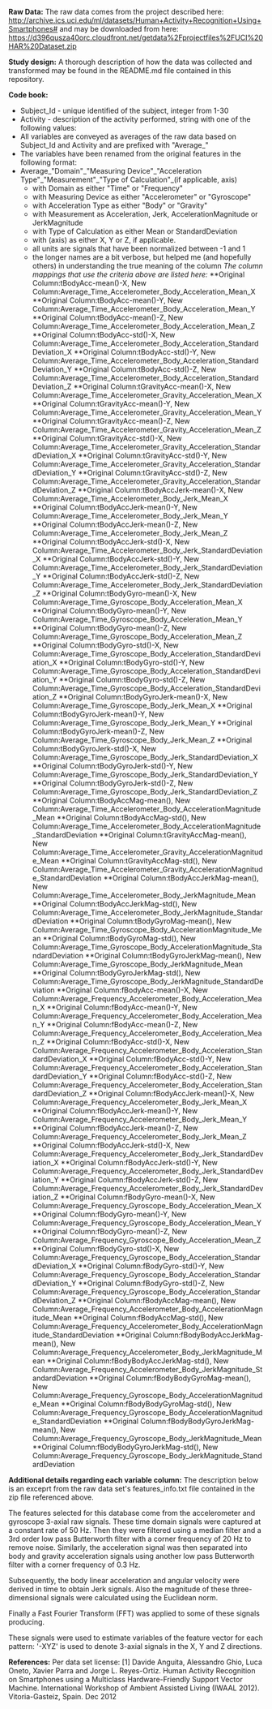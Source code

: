 __Raw Data:__
The raw data comes from the project described here:
http://archive.ics.uci.edu/ml/datasets/Human+Activity+Recognition+Using+Smartphones#
and may be downloaded from here: https://d396qusza40orc.cloudfront.net/getdata%2Fprojectfiles%2FUCI%20HAR%20Dataset.zip 

__Study design:__
A thorough description of how the data was collected and transformed may be found in the README.md file contained in this repository.

__Code book:__
* Subject_Id - unique identified of the subject, integer from 1-30
* Activity - description of the activity performed, string with one of the following values:
* All variables are conveyed as averages of the raw data based on Subject_Id and Activity and are prefixed with "Average\_"
* The variables have been renamed from the original features in the following format:
* Average\_"Domain"\_"Measuring Device"\_"Acceleration Type"\_"Measurement"\_"Type of Calculation"\_(if applicable, axis)
  - with Domain as either "Time" or "Frequency"
  - with Measuring Device as either "Accelerometer" or "Gyroscope"
  - with Acceleration Type as either "Body" or "Gravity"
  - with Measurement as Acceleration, Jerk, AccelerationMagnitude or JerkMagnitude
  - with Type of Calculation as either Mean or StandardDeviation
  - with (axis) as either X, Y or Z, if applicable.
  - all units are signals that have been normalized between -1 and 1
  - the longer names are a bit verbose, but helped me (and hopefully others) in understanding the true meaning of the column
_The column mappings that use the criteria above are listed here:_
**Original Column:tBodyAcc-mean()-X, New Column:Average_Time_Accelerometer_Body_Acceleration_Mean_X
**Original Column:tBodyAcc-mean()-Y, New Column:Average_Time_Accelerometer_Body_Acceleration_Mean_Y
**Original Column:tBodyAcc-mean()-Z, New Column:Average_Time_Accelerometer_Body_Acceleration_Mean_Z
**Original Column:tBodyAcc-std()-X, New Column:Average_Time_Accelerometer_Body_Acceleration_StandardDeviation_X
**Original Column:tBodyAcc-std()-Y, New Column:Average_Time_Accelerometer_Body_Acceleration_StandardDeviation_Y
**Original Column:tBodyAcc-std()-Z, New Column:Average_Time_Accelerometer_Body_Acceleration_StandardDeviation_Z
**Original Column:tGravityAcc-mean()-X, New Column:Average_Time_Accelerometer_Gravity_Acceleration_Mean_X
**Original Column:tGravityAcc-mean()-Y, New Column:Average_Time_Accelerometer_Gravity_Acceleration_Mean_Y
**Original Column:tGravityAcc-mean()-Z, New Column:Average_Time_Accelerometer_Gravity_Acceleration_Mean_Z
**Original Column:tGravityAcc-std()-X, New Column:Average_Time_Accelerometer_Gravity_Acceleration_StandardDeviation_X
**Original Column:tGravityAcc-std()-Y, New Column:Average_Time_Accelerometer_Gravity_Acceleration_StandardDeviation_Y
**Original Column:tGravityAcc-std()-Z, New Column:Average_Time_Accelerometer_Gravity_Acceleration_StandardDeviation_Z
**Original Column:tBodyAccJerk-mean()-X, New Column:Average_Time_Accelerometer_Body_Jerk_Mean_X
**Original Column:tBodyAccJerk-mean()-Y, New Column:Average_Time_Accelerometer_Body_Jerk_Mean_Y
**Original Column:tBodyAccJerk-mean()-Z, New Column:Average_Time_Accelerometer_Body_Jerk_Mean_Z
**Original Column:tBodyAccJerk-std()-X, New Column:Average_Time_Accelerometer_Body_Jerk_StandardDeviation_X
**Original Column:tBodyAccJerk-std()-Y, New Column:Average_Time_Accelerometer_Body_Jerk_StandardDeviation_Y
**Original Column:tBodyAccJerk-std()-Z, New Column:Average_Time_Accelerometer_Body_Jerk_StandardDeviation_Z
**Original Column:tBodyGyro-mean()-X, New Column:Average_Time_Gyroscope_Body_Acceleration_Mean_X
**Original Column:tBodyGyro-mean()-Y, New Column:Average_Time_Gyroscope_Body_Acceleration_Mean_Y
**Original Column:tBodyGyro-mean()-Z, New Column:Average_Time_Gyroscope_Body_Acceleration_Mean_Z
**Original Column:tBodyGyro-std()-X, New Column:Average_Time_Gyroscope_Body_Acceleration_StandardDeviation_X
**Original Column:tBodyGyro-std()-Y, New Column:Average_Time_Gyroscope_Body_Acceleration_StandardDeviation_Y
**Original Column:tBodyGyro-std()-Z, New Column:Average_Time_Gyroscope_Body_Acceleration_StandardDeviation_Z
**Original Column:tBodyGyroJerk-mean()-X, New Column:Average_Time_Gyroscope_Body_Jerk_Mean_X
**Original Column:tBodyGyroJerk-mean()-Y, New Column:Average_Time_Gyroscope_Body_Jerk_Mean_Y
**Original Column:tBodyGyroJerk-mean()-Z, New Column:Average_Time_Gyroscope_Body_Jerk_Mean_Z
**Original Column:tBodyGyroJerk-std()-X, New Column:Average_Time_Gyroscope_Body_Jerk_StandardDeviation_X
**Original Column:tBodyGyroJerk-std()-Y, New Column:Average_Time_Gyroscope_Body_Jerk_StandardDeviation_Y
**Original Column:tBodyGyroJerk-std()-Z, New Column:Average_Time_Gyroscope_Body_Jerk_StandardDeviation_Z
**Original Column:tBodyAccMag-mean(), New Column:Average_Time_Accelerometer_Body_AccelerationMagnitude_Mean
**Original Column:tBodyAccMag-std(), New Column:Average_Time_Accelerometer_Body_AccelerationMagnitude_StandardDeviation
**Original Column:tGravityAccMag-mean(), New Column:Average_Time_Accelerometer_Gravity_AccelerationMagnitude_Mean
**Original Column:tGravityAccMag-std(), New Column:Average_Time_Accelerometer_Gravity_AccelerationMagnitude_StandardDeviation
**Original Column:tBodyAccJerkMag-mean(), New Column:Average_Time_Accelerometer_Body_JerkMagnitude_Mean
**Original Column:tBodyAccJerkMag-std(), New Column:Average_Time_Accelerometer_Body_JerkMagnitude_StandardDeviation
**Original Column:tBodyGyroMag-mean(), New Column:Average_Time_Gyroscope_Body_AccelerationMagnitude_Mean
**Original Column:tBodyGyroMag-std(), New Column:Average_Time_Gyroscope_Body_AccelerationMagnitude_StandardDeviation
**Original Column:tBodyGyroJerkMag-mean(), New Column:Average_Time_Gyroscope_Body_JerkMagnitude_Mean
**Original Column:tBodyGyroJerkMag-std(), New Column:Average_Time_Gyroscope_Body_JerkMagnitude_StandardDeviation
**Original Column:fBodyAcc-mean()-X, New Column:Average_Frequency_Accelerometer_Body_Acceleration_Mean_X
**Original Column:fBodyAcc-mean()-Y, New Column:Average_Frequency_Accelerometer_Body_Acceleration_Mean_Y
**Original Column:fBodyAcc-mean()-Z, New Column:Average_Frequency_Accelerometer_Body_Acceleration_Mean_Z
**Original Column:fBodyAcc-std()-X, New Column:Average_Frequency_Accelerometer_Body_Acceleration_StandardDeviation_X
**Original Column:fBodyAcc-std()-Y, New Column:Average_Frequency_Accelerometer_Body_Acceleration_StandardDeviation_Y
**Original Column:fBodyAcc-std()-Z, New Column:Average_Frequency_Accelerometer_Body_Acceleration_StandardDeviation_Z
**Original Column:fBodyAccJerk-mean()-X, New Column:Average_Frequency_Accelerometer_Body_Jerk_Mean_X
**Original Column:fBodyAccJerk-mean()-Y, New Column:Average_Frequency_Accelerometer_Body_Jerk_Mean_Y
**Original Column:fBodyAccJerk-mean()-Z, New Column:Average_Frequency_Accelerometer_Body_Jerk_Mean_Z
**Original Column:fBodyAccJerk-std()-X, New Column:Average_Frequency_Accelerometer_Body_Jerk_StandardDeviation_X
**Original Column:fBodyAccJerk-std()-Y, New Column:Average_Frequency_Accelerometer_Body_Jerk_StandardDeviation_Y
**Original Column:fBodyAccJerk-std()-Z, New Column:Average_Frequency_Accelerometer_Body_Jerk_StandardDeviation_Z
**Original Column:fBodyGyro-mean()-X, New Column:Average_Frequency_Gyroscope_Body_Acceleration_Mean_X
**Original Column:fBodyGyro-mean()-Y, New Column:Average_Frequency_Gyroscope_Body_Acceleration_Mean_Y
**Original Column:fBodyGyro-mean()-Z, New Column:Average_Frequency_Gyroscope_Body_Acceleration_Mean_Z
**Original Column:fBodyGyro-std()-X, New Column:Average_Frequency_Gyroscope_Body_Acceleration_StandardDeviation_X
**Original Column:fBodyGyro-std()-Y, New Column:Average_Frequency_Gyroscope_Body_Acceleration_StandardDeviation_Y
**Original Column:fBodyGyro-std()-Z, New Column:Average_Frequency_Gyroscope_Body_Acceleration_StandardDeviation_Z
**Original Column:fBodyAccMag-mean(), New Column:Average_Frequency_Accelerometer_Body_AccelerationMagnitude_Mean
**Original Column:fBodyAccMag-std(), New Column:Average_Frequency_Accelerometer_Body_AccelerationMagnitude_StandardDeviation
**Original Column:fBodyBodyAccJerkMag-mean(), New Column:Average_Frequency_Accelerometer_Body_JerkMagnitude_Mean
**Original Column:fBodyBodyAccJerkMag-std(), New Column:Average_Frequency_Accelerometer_Body_JerkMagnitude_StandardDeviation
**Original Column:fBodyBodyGyroMag-mean(), New Column:Average_Frequency_Gyroscope_Body_AccelerationMagnitude_Mean
**Original Column:fBodyBodyGyroMag-std(), New Column:Average_Frequency_Gyroscope_Body_AccelerationMagnitude_StandardDeviation
**Original Column:fBodyBodyGyroJerkMag-mean(), New Column:Average_Frequency_Gyroscope_Body_JerkMagnitude_Mean
**Original Column:fBodyBodyGyroJerkMag-std(), New Column:Average_Frequency_Gyroscope_Body_JerkMagnitude_StandardDeviation

__Additional details regarding each variable column:__
The description below is an exceprt from the raw data set's features_info.txt file contained in the zip file referenced above.

The features selected for this database come from the accelerometer and gyroscope 3-axial raw signals. These time domain signals were captured at a constant rate of 50 Hz. Then they were filtered using a median filter and a 3rd order low pass Butterworth filter with a corner frequency of 20 Hz to remove noise. Similarly, the acceleration signal was then separated into body and gravity acceleration signals using another low pass Butterworth filter with a corner frequency of 0.3 Hz. 

Subsequently, the body linear acceleration and angular velocity were derived in time to obtain Jerk signals. Also the magnitude of these three-dimensional signals were calculated using the Euclidean norm. 

Finally a Fast Fourier Transform (FFT) was applied to some of these signals producing. 

These signals were used to estimate variables of the feature vector for each pattern: '-XYZ' is used to denote 3-axial signals in the X, Y and Z directions.

__References:__
Per data set license:
[1] Davide Anguita, Alessandro Ghio, Luca Oneto, Xavier Parra and Jorge L. Reyes-Ortiz. Human Activity Recognition on Smartphones using a Multiclass Hardware-Friendly Support Vector Machine. International Workshop of Ambient Assisted Living (IWAAL 2012). Vitoria-Gasteiz, Spain. Dec 2012


